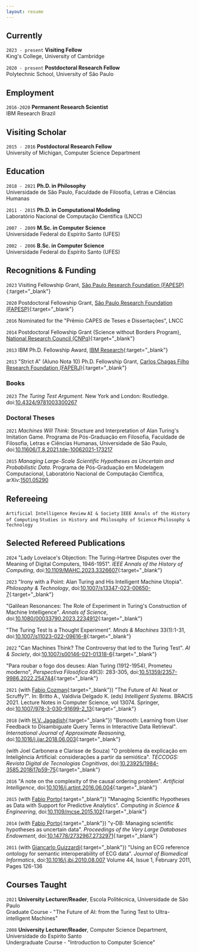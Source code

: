 ```yaml
---
layout: resume
---
```

## Currently

`2023 - present`
__Visiting Fellow__<br>
King's College, University of Cambridge

`2020 - present`
__Postdoctoral Research Fellow__<br>
Polytechnic School, University of São Paulo


## Employment

`2016-2020`
__Permanent Research Scientist__<br>
IBM Research Brazil


## Visiting Scholar

`2015 - 2016`
__Postdoctoral Research Fellow__<br>
University of Michigan, Computer Science Department


## Education

`2018 - 2021`
__Ph.D. in Philosophy__<br>
Universidade de São Paulo, Faculdade de Filosofia, Letras e Ciências Humanas

`2011 - 2015`
__Ph.D. in Computational Modeling__<br>
Laboratório Nacional de Computação Científica (LNCC)

`2007 - 2009`
__M.Sc. in Computer Science__<br>
Universidade Federal do Espírito Santo (UFES)

`2002 - 2006`
__B.Sc. in Computer Science__<br>
Universidade Federal do Espírito Santo (UFES)


## Recognitions & Funding

`2023`
Visiting Fellowship Grant, [São Paulo Research Foundation (FAPESP)](http://fapesp.br/en/postdoc){:target="_blank"}

`2020`
Postdoctoral Fellowship Grant, [São Paulo Research Foundation (FAPESP)](http://fapesp.br/en/postdoc){:target="_blank"}

`2016`
Nominated for the "Prêmio CAPES de Teses e Dissertações", LNCC

`2014`
Postdoctoral Fellowship Grant (Science without Borders Program), [National Research Council (CNPq)](www.cnpq.br){:target="_blank"}

`2013`
IBM Ph.D. Fellowship Award, [IBM Research](http://www.research.ibm.com/university/awards/fellowships.html){:target="_blank"}

`2013`
"Strict A" (Aluno Nota 10) Ph.D. Fellowship Grant, [Carlos Chagas Filho Research Foundation (FAPERJ)](www.faperj.br){:target="_blank"}

### Books

`2023`
_The Turing Test Argument_. New York and London: Routledge. doi:[10.4324/9781003300267](https://doi.org/10.4324/9781003300267)


### Doctoral Theses

`2021`
_Machines Will Think_: Structure and Interpretation of Alan Turing's Imitation Game. Programa de Pós-Graduação em Filosofia, Faculdade de Filosofia, Letras e Ciências Humanas, Universidade de São Paulo, doi:[10.11606/T.8.2021.tde-10062021-173217](https://doi.org/10.11606/T.8.2021.tde-10062021-173217)

`2015`
_Managing Large-Scale Scientific Hypotheses as Uncertain and Probabilistic Data_. Programa de Pós-Graduação em Modelagem Computacional, Laboratório Nacional de Computação Científica, arXiv:[1501.05290](https://arxiv.org/abs/1501.05290)


## Refereeing

`Artificial Intelligence Review` 
`AI & Society`
`IEEE Annals of the History of Computing`
`Studies in History and Philosophy of Science`
`Philosophy & Technology`

## Selected Refereed Publications

`2024`
"Lady Lovelace's Objection: The Turing-Hartree Disputes over the Meaning of Digital Computers, 1946-1951". _IEEE Annals of the History of Computing_, doi:[10.1109/MAHC.2023.3326607](http://doi.org/10.1109/MAHC.2023.3326607){:target="_blank"}

`2023`
"Irony with a Point: Alan Turing and His Intelligent Machine Utopia". _Philosophy & Technology_, doi:[10.1007/s13347-023-00650-7](http://doi.org/10.1007/s13347-023-00650-7){:target="_blank"}

"Galilean Resonances: The Role of Experiment in Turing's Construction of Machine Intelligence". _Annals of Science_, doi:[10.1080/00033790.2023.2234912](https://doi.org/10.1080/00033790.2023.2234912){:target="_blank"}

"The Turing Test Is a Thought Experiment". _Minds & Machines_ 33(1):1-31, doi:[10.1007/s11023-022-09616-8](http://doi.org/10.1007/s11023-022-09616-8){:target="_blank"}

`2022`
"Can Machines Think? The Controversy that led to the Turing Test". _AI & Society_, doi:[10.1007/s00146-021-01318-6](http://doi.org/10.1007/s00146-021-01318-6){:target="_blank"}

"Para roubar o fogo dos deuses: Alan Turing (1912-1954), Prometeu moderno", _Perspectiva Filosófica_ 49(3): 283-305,  doi:[10.51359/2357-9986.2022.254744](http://dx.doi.org/10.51359/2357-9986.2022.254744){:target="_blank"}


`2021`
(with [Fabio Cozman](http://sites.poli.usp.br/p/fabio.cozman/){:target="_blank"}) "The Future of AI: Neat or Scruffy?". In: Britto A., Valdivia Delgado K. (eds) _Intelligent Systems_. BRACIS 2021. Lecture Notes in Computer Science, vol 13074. Springer, doi:[10.1007/978-3-030-91699-2_13](https://doi.org/10.1007/978-3-030-91699-2_13){:target="_blank"}

`2018`
(with [H.V. Jagadish](https://web.eecs.umich.edu/~jag/){:target="_blank"}) "Bsmooth: Learning from User Feedback to Disambiguate Query Terms in Interactive Data Retrieval". _International Journal of Approximate Reasoning_, doi:[10.1016/j.ijar.2018.06.003](https://doi.org/10.1016/j.ijar.2018.06.003){:target="_blank"}

(with Joel Carbonera e Clarisse de Souza) "O problema da explicação em Inteligência Artificial: considerações a partir da semiótica". _TECCOGS: Revista Digital de Tecnologias Cognitivas_, doi:[10.23925/1984-3585.2018i17p59-75](https://revistas.pucsp.br/index.php/teccogs/article/view/48590){:target="_blank"}

`2016`
"A note on the complexity of the causal ordering problem". _Artificial Intelligence_, doi:[10.1016/j.artint.2016.06.004](https://doi.org/10.1016/j.artint.2016.06.004){:target="_blank"}

`2015`
(with [Fabio Porto](http://dexl.lncc.br/fabio-porto){:target="_blank"}) "Managing Scientific Hypotheses as Data with Support for Predictive Analytics". _Computing in Science & Engineering_, doi:[10.1109/mcse.2015.102](https://doi.org/10.1109/mcse.2015.102){:target="_blank"}

`2014`
(with [Fabio Porto](http://dexl.lncc.br/fabio-porto){:target="_blank"}) "γ-DB: Managing scientific hypotheses as uncertain data". _Proceedings of the Very Large Databases Endowment_, doi:[10.14778/2732967.2732971](http://doi.org/10.14778/2732967.2732971){:target="_blank"}

`2011`
(with [Giancarlo Guizzardi](https://www.unibz.it/en/faculties/computer-science/academic-staff/person/37428-giancarlo-guizzardi){:target="_blank"}) "Using an ECG reference ontology for semantic interoperability of ECG data". _Journal of Biomedical Informatics_, doi:[10.1016/j.jbi.2010.08.007](https://doi.org/10.1016/j.jbi.2010.08.007)
Volume 44, Issue 1, February 2011, Pages 126-136

<!-- A list is also available [online](https://scholar.google.com/citations?user=udofaJwAAAAJ){:target="_blank"} -->

## Courses Taught

`2021`
__University Lecturer/Reader__, Escola Politécnica, Universidade de São Paulo<br>
Graduate Course - "The Future of AI: from the Turing Test to Ultra-intelligent Machines"

`2008`
__University Lecturer/Reader__, Computer Science Department, Universidade do Espírito Santo<br>
Undergraduate Course - "Introduction to Computer Science"


<!-- ### Footer

Last updated: Nov 2022 -->


